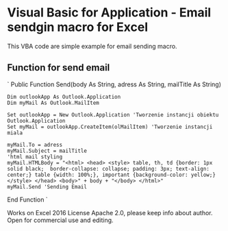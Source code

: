 # Visual Basic for Application - Email sendgin macro for Excel
This VBA code are simple example for email sending macro.

## Function for send email
`
Public Function Send(body As String, adress As String, mailTitle As String)

    Dim outlookApp As Outlook.Application
    Dim myMail As Outlook.MailItem
    
    Set outlookApp = New Outlook.Application 'Tworzenie instancji obiektu Outlook.Application
    Set myMail = outlookApp.CreateItem(olMailItem) 'Tworzenie instancji miala
    
    myMail.To = adress
    myMail.Subject = mailTitle
    'html mail styling
    myMail.HTMLBody = "<html> <head> <style> table, th, td {border: 1px solid black;  border-collapse: collapse; padding: 3px; text-align: center;} table {width: 100%;}, important {background-color: yellow;}</style> </head> <body>" + body + "</body> </html>"
    myMail.Send 'Sending Email

End Function
`

Works on Excel 2016
License Apache 2.0, please keep info about author. Open for commercial use and editing. 
